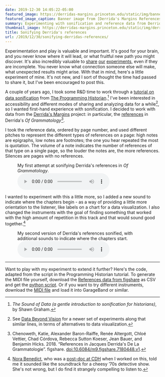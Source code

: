 ```yaml
---
date: 2019-12-30 14:05:22-05:00
featured_image: https://derridas-margins.princeton.edu/static/img/banner/derrida-banner-reference-L@2x.png
featured_image_caption: Banner image from [Derrida's Margins References](https://derridas-margins.princeton.edu/references/). Designed by [Xinyi Li](https://cdh.princeton.edu/people/xinyi-li/).
summary: Experimenting with sonification and reference data from Derrida's Margins
thumbnail_image: https://derridas-margins.princeton.edu/static/img/derrida_VI_logo_arrow.svg
title: Sonifying Derrida's references
url: /2019/12/30/sonifying-derridas-references/
---
```



Experimentation and play is valuable and important. It's good for your brain, and you never know where it will lead, or what fruitful new path you might discover. It's also incredibly valuable to [share](/2013/02/01/the-poetry-of-things-in-dbpedia/)
[our](/2013/02/01/mapping-places-in-around-the-world-in-80-days/)
[experiments](/2010/05/12/graph-correspondents-4-irish-finding-aids/),
even if they are incomplete. You never know what connection someone
else will make, what unexpected results might arise. With that in mind, here's
a little experiment of mine. It's not new, and I sort of thought the time had
passed to share it, but I've been encouraged to post this.

A couple of years ago, I took some R&D time to work through a [tutorial on data sonification](https://programminghistorian.org/en/lessons/sonification) from [The Programming Historian](https://programminghistorian.org/).[^1] I've been interested in accessibility and different
modes of sharing and analyzing data for a while[^2], so I wanted first-hand
experience with sonification.  I decided to work with data from the [Derrida's Margins](https://derridas-margins.princeton.edu/) project: in particular, the [references](https://derridas-margins.princeton.edu/references/) in
Derrida's _Of Grammatology_[^3].

I took the reference data, ordered by page number, and used different pitches
to represent the different types of references on a page: high notes are epigraphs,
low notes are footnotes; the one you hear repeated the most is quotation.
The volume of a note indicates the number of references of that type
on a single page, so the louder the notes are, the more references. Silences
are pages with no references.

<figure>
    <figcaption>My first attempt at sonifying Derrida's references
        in <i>Of Grammatology</i>.</figcaption>
    <audio
        controls
        src="/images/posts/derrida/derrida-references-sonified.mp3">
            Your browser does not support the
            <code>audio</code> element.
    </audio>
</figure>

I wanted to experiment with this a little more, so I added a new sound
to indicate where the chapters begin - as a way of providing a little more
orientation to the listener, like labels on a chart for a data visualization.
I also changed the instruments with the goal of finding something that worked
with the high amount of repetition in this track and that would sound
good together.[^4]

<figure>
    <figcaption>My second version of Derrida's references sonified,
    with additional sounds to indicate where the chapters start.</figcaption>
    <audio
        controls
        src="/images/posts/derrida/derrida-references-chapters.mp3">
            Your browser does not support the
            <code>audio</code> element.
    </audio>
</figure>

---

Want to play with my experiment to extend it further? Here's the code, adapted from the
script in the Programming Historian tutorial. To generate the MIDI file yourself,
download the [References data from figshare](https://doi.org/10.6084/m9.figshare.7180448.v1)
as CSV and get the [python script](https://gist.github.com/rlskoeser/cc7a7b22012dbe5ea7572a298c78acd7).
Or if you want to try different instruments, download the [MIDI file](/images/posts/derrida/derrida-references.mid) and load it into GarageBand or similar.


[^1]: _The Sound of Data (a gentle introduction to sonification for historians)_, by Shawn Graham.
[^2]: See [Data Beyond Vision](https://cdh.princeton.edu/projects/data-beyond-vision/) for a newer set of experiments along that similar lines, in terms of alternatives to data visualization.
[^3]: Chenoweth, Katie, Alexander Baron-Raiffe, Renée Altergott, Chloé Vettier, Chad Córdova, Rebecca Sutton Koeser, Jean Bauer, and Benjamin Hicks. 2018. “References in Jacques Derrida's De La Grammatologie”. figshare. [doi:10.6084/m9.figshare.7180448.v1](https://doi.org/10.6084/m9.figshare.7180448.v1).
[^4]: [Nora Benedict](https://norabenedict.github.io/), who was a [post-doc at CDH](https://cdh.princeton.edu/people/nora-benedict/) when I worked on this, told me it sounded like the soundtrack for a cheesy ’70s detective show. She's not wrong, but I do find it strangely compelling to listen to.